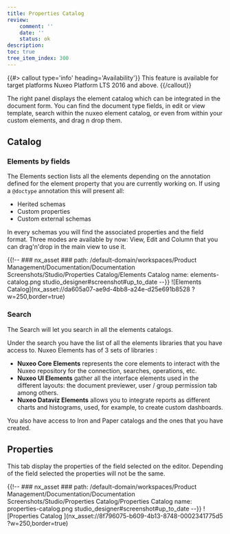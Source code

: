 ```yaml
---
title: Properties Catalog
review:
    comment: ''
    date: ''
    status: ok
description:
toc: true
tree_item_index: 300
---
```


{{#> callout type='info' heading='Availability'}}
This feature is available for target platforms Nuxeo Platform LTS 2016 and above.
{{/callout}}

The right panel displays the element catalog which can be integrated in the document form. You can find the document type fields, in edit or view template, search within the nuxeo element catalog, or even from within your custom elements, and drag n drop them.

## Catalog

### Elements by fields

The Elements section lists all the elements depending on the annotation defined for the element property that you are currently working on. If using a `@doctype` annotation this will present all:
- Herited schemas
- Custom properties
- Custom external schemas

In every schemas you will find the associated properties and the field format. Three modes are available by now: View, Edit and Column that you can drag'n'drop in the main view to use it.

{{!--     ### nx_asset ###
    path: /default-domain/workspaces/Product Management/Documentation/Documentation Screenshots/Studio/Properties Catalog/Elements Catalog
    name: elements-catalog.png
    studio_designer#screenshot#up_to_date
--}}
![Elements Catalog](nx_asset://da605a07-ae9d-4bb8-a24e-d25e691b8528 ?w=250,border=true)

### Search

The Search will let you search in all the elements catalogs.

Under the search you have the list of all the elements libraries that you have access to.
Nuxeo Elements has of 3 sets of libraries :

- **Nuxeo Core Elements** represents the core elements to interact with the Nuxeo repository for  the connection, searches, operations, etc.
- **Nuxeo UI Elements** gather all the interface elements used in the different layouts: the document previewer, user / group permission tab among others.
- **Nuxeo Dataviz Elements** allows you to integrate reports as different charts and histograms, used, for example, to create custom dashboards.

You also have access to Iron and Paper catalogs and the ones that you have created.

## Properties

This tab display the properties of the field selected on the editor. Depending of the field selected the properties will not be the same.

{{!--     ### nx_asset ###
    path: /default-domain/workspaces/Product Management/Documentation/Documentation Screenshots/Studio/Properties Catalog/Properties Catalog
    name: properties-catalog.png
    studio_designer#screenshot#up_to_date
--}}
![Properties Catalog ](nx_asset://8f796075-b609-4b13-8748-0002341775d5 ?w=250,border=true)

